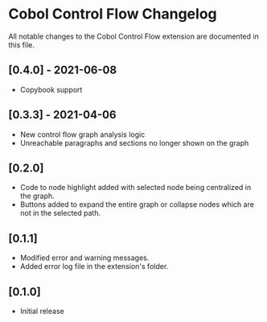 # Cobol Control Flow Changelog

All notable changes to the Cobol Control Flow extension are documented in this file.

## [0.4.0] - 2021-06-08
- Copybook support

## [0.3.3] - 2021-04-06
- New control flow graph analysis logic
- Unreachable paragraphs and sections no longer shown on the graph

## [0.2.0]

- Code to node highlight added with selected node being centralized in the graph.
- Buttons added to expand the entire graph or collapse nodes which are not in the selected path.

## [0.1.1]

- Modified error and warning messages.
- Added error log file in the extension's folder.

## [0.1.0]

- Initial release
